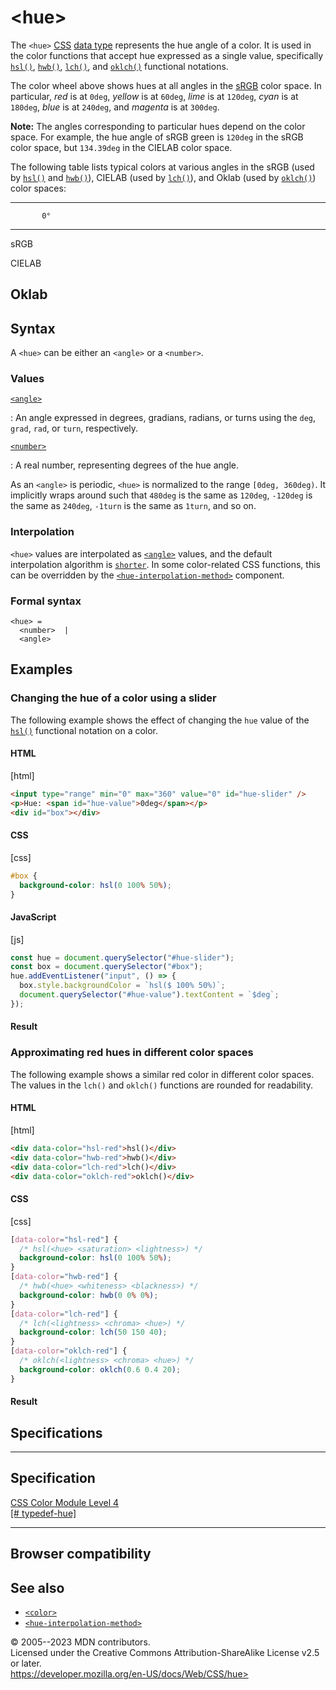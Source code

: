 \<hue\>
=======

The `<hue>` [CSS](https://developer.mozilla.org/en-US/docs/Web/CSS)
[data type](css_types.md) represents the hue angle of a color. It is used
in the color functions that accept hue expressed as a single value,
specifically [`hsl()`](hsl.md), [`hwb()`](hwb.md),
[`lch()`](lch.md), and [`oklch()`](oklch.md)
functional notations.

The color wheel above shows hues at all angles in the
[sRGB](https://en.wikipedia.org/wiki/SRGB) color space. In particular,
*red* is at `0deg`, *yellow* is at `60deg`, *lime* is at `120deg`,
*cyan* is at `180deg`, *blue* is at `240deg`, and *magenta* is at
`300deg`.

**Note:** The angles corresponding to particular hues depend on the
color space. For example, the hue angle of sRGB green is `120deg` in the
sRGB color space, but `134.39deg` in the CIELAB color space.

The following table lists typical colors at various angles in the sRGB
(used by [`hsl()`](hsl.md) and [`hwb()`](hwb.md)),
CIELAB (used by [`lch()`](lch.md)), and Oklab (used by
[`oklch()`](oklch.md)) color spaces:

  -------------------
           0°
  -------- ----------
  sRGB

  CIELAB

Oklab
  -------------------

Syntax
------

A `<hue>` can be either an `<angle>` or a `<number>`.

### Values

[`<angle>`](angle.md)

:   An angle expressed in degrees, gradians, radians, or turns using the
    `deg`, `grad`, `rad`, or `turn`, respectively.

[`<number>`](#number)

:   A real number, representing degrees of the hue angle.

As an `<angle>` is periodic, `<hue>` is normalized to the range
`[0deg, 360deg)`. It implicitly wraps around such that `480deg` is the
same as `120deg`, `-120deg` is the same as `240deg`, `-1turn` is the
same as `1turn`, and so on.

### Interpolation

`<hue>` values are interpolated as [`<angle>`](angle.md) values, and the
default interpolation algorithm is
[`shorter`](hue-interpolation-method.md#values). In some color-related CSS
functions, this can be overridden by the
[`<hue-interpolation-method>`](hue-interpolation-method.md) component.

### Formal syntax

```
<hue> = 
  <number>  |
  <angle>   
```

Examples
--------

### Changing the hue of a color using a slider

The following example shows the effect of changing the `hue` value of
the [`hsl()`](hsl.md) functional notation on a color.

#### HTML

[html]

```html
<input type="range" min="0" max="360" value="0" id="hue-slider" />
<p>Hue: <span id="hue-value">0deg</span></p>
<div id="box"></div>
```

#### CSS

[css]

```css
#box {
  background-color: hsl(0 100% 50%);
}
```

#### JavaScript

[js]

```js
const hue = document.querySelector("#hue-slider");
const box = document.querySelector("#box");
hue.addEventListener("input", () => {
  box.style.backgroundColor = `hsl($ 100% 50%)`;
  document.querySelector("#hue-value").textContent = `$deg`;
});
```

#### Result

### Approximating red hues in different color spaces

The following example shows a similar red color in different color
spaces. The values in the `lch()` and `oklch()` functions are rounded
for readability.

#### HTML

[html]

```html
<div data-color="hsl-red">hsl()</div>
<div data-color="hwb-red">hwb()</div>
<div data-color="lch-red">lch()</div>
<div data-color="oklch-red">oklch()</div>
```

#### CSS

[css]

```css
[data-color="hsl-red"] {
  /* hsl(<hue> <saturation> <lightness>) */
  background-color: hsl(0 100% 50%);
}
[data-color="hwb-red"] {
  /* hwb(<hue> <whiteness> <blackness>) */
  background-color: hwb(0 0% 0%);
}
[data-color="lch-red"] {
  /* lch(<lightness> <chroma> <hue>) */
  background-color: lch(50 150 40);
}
[data-color="oklch-red"] {
  /* oklch(<lightness> <chroma> <hue>) */
  background-color: oklch(0.6 0.4 20);
}
```

#### Result

Specifications
--------------

  ------------------------------------------------------------------------

Specification
  ------------------------------------------------------------------------

  [CSS Color Module Level 4\
  [\#
  typedef-hue]](https://drafts.csswg.org/css-color/#typedef-hue)

  ------------------------------------------------------------------------

Browser compatibility
---------------------

See also
--------

- [`<color>`](color_value.md)
- [`<hue-interpolation-method>`](hue-interpolation-method.md)

© 2005--2023 MDN contributors.\
Licensed under the Creative Commons Attribution-ShareAlike License v2.5
or later.\
https://developer.mozilla.org/en-US/docs/Web/CSS/hue>
